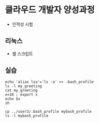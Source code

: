 # 클라우드 개발자 양성과정
* 인적성 시험

## 리눅스
* 쉘 스크립트

## 실습
```
echo 'alias lsa'='ls -a' >> .bash_profile
ls -l my_greeting
cat my_greeting
x=10 ; export x
echo $x
sh

cp ../user3/.bash_profile mybash_profile
ls -l mybash_profile

```
